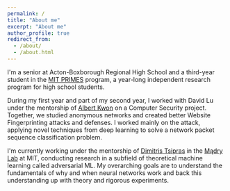 ```yaml
---
permalink: /
title: "About me"
excerpt: "About me"
author_profile: true
redirect_from: 
  - /about/
  - /about.html
---
```


I'm a senior at Acton-Boxborough Regional High School and a third-year
student in the [MIT PRIMES](http://math.mit.edu/research/highschool/primes/index.php) program,
a year-long independent research program for high school students.

During my first year and part of my second year, I worked with
David Lu under the mentorship of [Albert Kwon](http://albertkwon.com) on a Computer
Security project. Together, we studied anonymous networks and created better Website Fingerprinting attacks and
defenses. I worked mainly on the attack, applying novel techniques from deep learning
to solve a network packet sequence classification problem.

I'm currently working under the mentorship of [Dimitris Tsipras](http://people.csail.mit.edu/tsipras/)
in the [Mądry Lab](http://people.csail.mit.edu/madry/lab) at MIT,
conducting research in a subfield of theoretical machine learning called adversarial ML.
My overarching goals are to understand the fundamentals of why and when neural networks work and back
this understanding up with theory and rigorous experiments.
